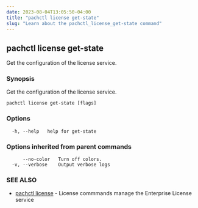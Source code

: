 ```yaml
---
date: 2023-08-04T13:05:50-04:00
title: "pachctl license get-state"
slug: "Learn about the pachctl_license_get-state command"
---
```


## pachctl license get-state

Get the configuration of the license service.

### Synopsis

Get the configuration of the license service.

```
pachctl license get-state [flags]
```

### Options

```
  -h, --help   help for get-state
```

### Options inherited from parent commands

```
      --no-color   Turn off colors.
  -v, --verbose    Output verbose logs
```

### SEE ALSO

* [pachctl license](/commands/pachctl_license/)	 - License commmands manage the Enterprise License service

